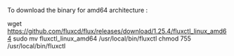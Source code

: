 To download the binary for amd64 architecture :

wget https://github.com/fluxcd/flux/releases/download/1.25.4/fluxctl_linux_amd64
sudo mv fluxctl_linux_amd64 /usr/local/bin/fluxctl
chmod 755 /usr/local/bin/fluxctl


